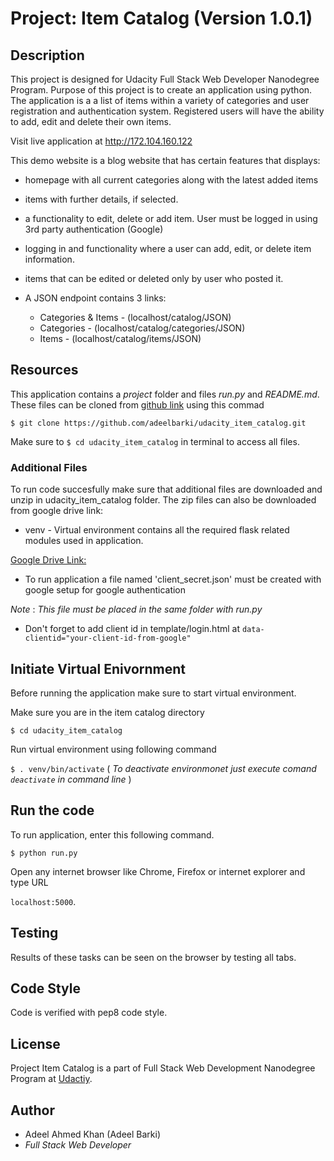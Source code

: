 # Project: Item Catalog (Version 1.0.1)

## Description

This project is designed for Udacity Full Stack Web Developer Nanodegree Program. Purpose of this project is to create an application using python. The application is a a list of items within a variety of categories and user registration and authentication system. Registered users will have the ability to add, edit and delete their own items. 

Visit live application at http://172.104.160.122

This demo website is  a blog website that has certain features that displays:

* homepage with all current categories along with the latest added items
* items with further details, if selected.
* a functionality to edit, delete or add item. User must be logged in using 3rd party authentication (Google)
* logging in and functionality where a user can add, edit, or delete item information.
* items that can be edited or deleted only by user who posted it.
* A JSON endpoint contains 3 links:

    - Categories & Items - (localhost/catalog/JSON) 
    - Categories - (localhost/catalog/categories/JSON)
    - Items - (localhost/catalog/items/JSON)

## Resources

This application contains a _project_ folder and files _run.py_ and _README.md_. These files can be cloned from [github link]( https://github.com/adeelbarki/udacity_item_catalog.git ) using this commad

`$ git clone https://github.com/adeelbarki/udacity_item_catalog.git`

Make sure to `$ cd udacity_item_catalog` in terminal to access all files. 

### Additional Files

To run code succesfully make sure that additional files are downloaded and unzip in udacity_item_catalog folder. The zip files can also be downloaded from google drive link:

* venv - Virtual environment contains all the required flask related modules used in application.

[Google Drive Link:](https://drive.google.com/open?id=1v66ZexoEw9DlaDcX5fGxTtwRDl6zO6fv)

* To run application a file named 'client_secret.json' must be created with google setup for google authentication

_Note_ : _This file must be placed in the same folder with run.py_

* Don't forget to add client id in template/login.html at `data-clientid="your-client-id-from-google"`


## Initiate Virtual Enivornment

Before running the application make sure to start virtual environment.

Make sure you are in the item catalog directory

`$ cd udacity_item_catalog`

Run virtual environment using following command

`$ . venv/bin/activate` ( _To deactivate environmonet just execute comand `deactivate` in command line_ )


## Run the code

To run application, enter this following command.

`$ python run.py`

Open any internet browser like Chrome, Firefox or internet explorer and type URL

`localhost:5000`.  

## Testing

Results of these tasks can be seen on the browser by testing all tabs.


## Code Style

Code is verified with pep8 code style.

## License

Project Item Catalog is a part of Full Stack Web Development Nanodegree Program at [Udactiy](https://www.udacity.com/course/full-stack-web-developer-nanodegree--nd004).  

## Author

* Adeel Ahmed Khan (Adeel Barki)
* _Full Stack Web Developer_
